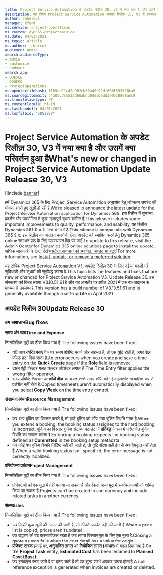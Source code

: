 ```yaml
---
title: Project Service Automation के अपडेट रिलीज़ 30, V3 में नया क्या है और उसमें क्या परिवर्तन हुआ है
description: यह विषय Project Service Automation अपडेट रिलीज़ 30, V3 में उपलब्ध सुविधाओं और सुधारों को सूचीबद्ध करता है.
author: ruhercul
manager: kfend
ms.service: project-operations
ms.custom: dyn365-projectservice
ms.date: 04/01/2021
ms.topic: article
ms.author: ruhercul
audience: Admin
search.audienceType:
- admin
- customizer
- enduser
search.app:
- D365CE
- D365PS
- ProjectOperations
ms.openlocfilehash: 1169ee13c42e982cb30a40d92df660f8933786a9
ms.sourcegitcommit: b4a05c7d5512d60abdb0d05bedd390e288e8adc9
ms.translationtype: HT
ms.contentlocale: hi-IN
ms.lasthandoff: 04/02/2021
ms.locfileid: "5852859"
---
```

# <a name="whats-new-or-changed-in-project-service-automation-update-release-30-v3"></a><span data-ttu-id="68f4f-103">Project Service Automation के अपडेट रिलीज़ 30, V3 में नया क्या है और उसमें क्या परिवर्तन हुआ है</span><span class="sxs-lookup"><span data-stu-id="68f4f-103">What's new or changed in Project Service Automation Update Release 30, V3</span></span>

[!include [banner](../includes/psa-now-project-operations.md)]

<span data-ttu-id="68f4f-104">हमें Dynamics 365 के लिए Project Service Automation अनुप्रयोग हेतु नवीनतम अपडेट की घोषणा करते हुए खुशी हो रही है.</span><span class="sxs-lookup"><span data-stu-id="68f4f-104">We’re pleased to announce the latest update for the Project Service Automation application for Dynamics 365.</span></span> <span data-ttu-id="68f4f-105">इस रिलीज़ में गुणवत्ता, प्रदर्शन और उपयोगिता में कुछ महत्वपूर्ण सुधार शामिल हैं.</span><span class="sxs-lookup"><span data-stu-id="68f4f-105">This release includes some important improvements to quality, performance, and usability.</span></span> <span data-ttu-id="68f4f-106">यह रिलीज़ Dynamics 365 9.x के साथ संगत में है.</span><span class="sxs-lookup"><span data-stu-id="68f4f-106">This release is compatible with Dynamics 365 9.x.</span></span> <span data-ttu-id="68f4f-107">इस रिलीज़ का अद्यतन करने के लिए, अपडेट को स्थापित करने हेतु Dynamics 365 online समाधन पृष्ठ के लिए व्यवस्थापन केंद्र पर जाएँ.</span><span class="sxs-lookup"><span data-stu-id="68f4f-107">To update to this release, visit the Admin Center for Dynamics 365 online solutions page to install the update.</span></span> <span data-ttu-id="68f4f-108">अधिक जानकारी के लिए, देखें [पसंदीदा समाधान को स्थापित, अपडेट या हटाएँ](https://docs.microsoft.com/power-platform/admin/install-remove-preferred-solution).</span><span class="sxs-lookup"><span data-stu-id="68f4f-108">For more information, see [Install, update, or remove a preferred solution](https://docs.microsoft.com/power-platform/admin/install-remove-preferred-solution).</span></span>

<span data-ttu-id="68f4f-109">यह टॉपिक Project Service Automation V3, अपडेट रिलीज़ 30 के लिए नई या बदली गई सुविधाओं और सुधारों को सूचीबद्ध करता है.</span><span class="sxs-lookup"><span data-stu-id="68f4f-109">This topic lists the features and fixes that are new or changed for Project Service Automation V3, Update Release 30.</span></span> <span data-ttu-id="68f4f-110">इस संस्करण की बिल्ड संख्या V3.10.51.61 है और यह आमतौर पर अप्रैल 2021 में एक स्व-अद्यतन के माध्यम से उपलब्ध है.</span><span class="sxs-lookup"><span data-stu-id="68f4f-110">This version has a build number of V3.10.51.61 and is generally available through a self-update in April 2021.</span></span>

## <a name="update-release-30"></a><span data-ttu-id="68f4f-111">अपडेट रिलीज़ 30</span><span class="sxs-lookup"><span data-stu-id="68f4f-111">Update Release 30</span></span>

### <a name="bug-fixes"></a><span data-ttu-id="68f4f-112">बग समाधान</span><span class="sxs-lookup"><span data-stu-id="68f4f-112">Bug fixes</span></span>

<span data-ttu-id="68f4f-113">**समय और व्यय**</span><span class="sxs-lookup"><span data-stu-id="68f4f-113">**Time and Expense**</span></span>

<span data-ttu-id="68f4f-114">निम्नलिखित मुद्दों को ठीक किया गया है:</span><span class="sxs-lookup"><span data-stu-id="68f4f-114">The following issues have been fixed:</span></span>

- <span data-ttu-id="68f4f-115">यदि आप **त्वरित बनाएं** पेज पर समय प्रविष्टि बनाते और सहेजते हैं, तो एक त्रुटि होती है, अगर **रोल** फ़ील्ड हटा दिया जाता है.</span><span class="sxs-lookup"><span data-stu-id="68f4f-115">An error occurs when you create and save a time entry on the **Quick Create** page if the **Role** field is removed.</span></span>
- <span data-ttu-id="68f4f-116">टाइम एंट्री फिल्टर गलत फिल्टर ऑपरेटर लगाता है.</span><span class="sxs-lookup"><span data-stu-id="68f4f-116">The Time Entry filter applies the wrong filter operator.</span></span>
- <span data-ttu-id="68f4f-117">समय प्रविष्टि नियंत्रण पर **कॉपी वीक** का चयन करते समय कॉपी की गई टाइमशीट स्वचालित रूप से प्रदर्शित नहीं होती है.</span><span class="sxs-lookup"><span data-stu-id="68f4f-117">Copied timesheets aren't automatically displayed when you select **Copy Week** on the time entry control.</span></span>

<span data-ttu-id="68f4f-118">**संसाधन प्रबंधन**</span><span class="sxs-lookup"><span data-stu-id="68f4f-118">**Resource Management**</span></span>

<span data-ttu-id="68f4f-119">निम्नलिखित मुद्दों को ठीक किया गया है:</span><span class="sxs-lookup"><span data-stu-id="68f4f-119">The following issues have been fixed:</span></span>

- <span data-ttu-id="68f4f-120">जब आप बुकिंग का विस्तार करते हैं, तो हार्ड बुकिंग को सौंपा गया बुकिंग स्थिति गलत है.</span><span class="sxs-lookup"><span data-stu-id="68f4f-120">When you extend a booking, the booking status assigned to the hard booking is incorrect.</span></span> <span data-ttu-id="68f4f-121">बुकिंग का विस्तार बुकिंग सेटअप मेटाडेटा में **प्रतिबद्ध** के रूप में परिभाषित बुकिंग स्थिति का सम्मान करता है.</span><span class="sxs-lookup"><span data-stu-id="68f4f-121">Extending a booking respects the booking status defined as **Committed** in the booking setup metadata.</span></span>
- <span data-ttu-id="68f4f-122">जब कोई वैध बुकिंग स्थिति निर्दिष्ट नहीं की जाती है, तो त्रुटि संदेश सही ढंग से स्थानीयकृत नहीं होता है.</span><span class="sxs-lookup"><span data-stu-id="68f4f-122">When a valid booking status isn't specified, the error message is not correctly localized.</span></span>

<span data-ttu-id="68f4f-123">**परियोजना प्रबंधन**</span><span class="sxs-lookup"><span data-stu-id="68f4f-123">**Project Management**</span></span>

<span data-ttu-id="68f4f-124">निम्नलिखित मुद्दों को ठीक किया गया है:</span><span class="sxs-lookup"><span data-stu-id="68f4f-124">The following issues have been fixed:</span></span>

- <span data-ttu-id="68f4f-125">प्रोज़ेक्टओं को एक मुद्रा में नहीं बनाया जा सकता है और किसी अन्य मुद्रा में संबंधित कार्यों को शामिल किया जा सकता है.</span><span class="sxs-lookup"><span data-stu-id="68f4f-125">Projects can't be created in one currency and include related tasks in another currency.</span></span>

<span data-ttu-id="68f4f-126">**सेल्स**</span><span class="sxs-lookup"><span data-stu-id="68f4f-126">**Sales**</span></span>

<span data-ttu-id="68f4f-127">निम्नलिखित मुद्दों को ठीक किया गया है:</span><span class="sxs-lookup"><span data-stu-id="68f4f-127">The following issues have been fixed:</span></span>

- <span data-ttu-id="68f4f-128">जब किसी मूल्य सूची की नकल की जाती है, तो कीमतें अपडेट नहीं की जाती हैं.</span><span class="sxs-lookup"><span data-stu-id="68f4f-128">When a price list is copied, prices aren't updated.</span></span>
- <span data-ttu-id="68f4f-129">एक उद्धरण को बंद करना विफल रहता है जब लागत विस्तार मूल के लिए एक मूल्य है.</span><span class="sxs-lookup"><span data-stu-id="68f4f-129">Closing a quote as won fails when the cost detail has a value for origin.</span></span>
- <span data-ttu-id="68f4f-130">**प्रोज़ेक्ट टास्क** इकाई पर, **अनुमानित लागत** को **नियोजित लागत (आधार)** में बदल दिया गया है.</span><span class="sxs-lookup"><span data-stu-id="68f4f-130">On the **Project Task** entity, **Estimated Cost** has been renamed to **Planned Cost (Base)**.</span></span>
- <span data-ttu-id="68f4f-131">जब इनवॉइस बनाए जाते हैं या हटाए जाते हैं तो एक शून्य संदर्भ अपवाद उत्पन्न होता है.</span><span class="sxs-lookup"><span data-stu-id="68f4f-131">A null reference exception is generated when invoices are created or deleted.</span></span>
